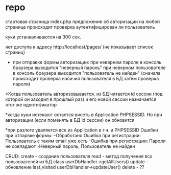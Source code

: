 # repo

стартовая страница index.php
предложение об авторизации
на любой странице происходит проверка аутентифицирован ли пользователь


куки устанавливаются на 300 сек.

нет доступа к адресу http://localhost/pages/ (не показывает список страниц)

- при отправке формы авторизации:
    при неверном пароле в консоль браузера выводится "неверный пароль"
    при неверном пользователе в консоль браузера выводится "пользователь не найден" (сначала происходит проверка наличия пользователя в БД затем проверка пароля)

*Когда пользователь авторизовывается, из БД читается id сессии (под которой он заходил в прошлый раз) и его новой сессии назначается этот же идентификатор

*когда куки истекают остается висеть в Application PHPSESSID. Но при авторизации (если поменять в БД id сессии) он обновится

*при разлоге удаляется все из Application в т.ч. и PHPSESSID
Ошибки при отпарвке формы:
-Обработано Ошибка при регистрации: Пользователь с таким email уже есть
-Ошибка при регистрации: Пароли не совпадают
-Неверный пароль, Пользователь не найден

CRUD:
create - создание пользователя
read - метод получения всх пользователей из БД class userDbHandler->getAllUsers()
update - обновление last_visited userDbHandler->updateUser() 
delete - ??
